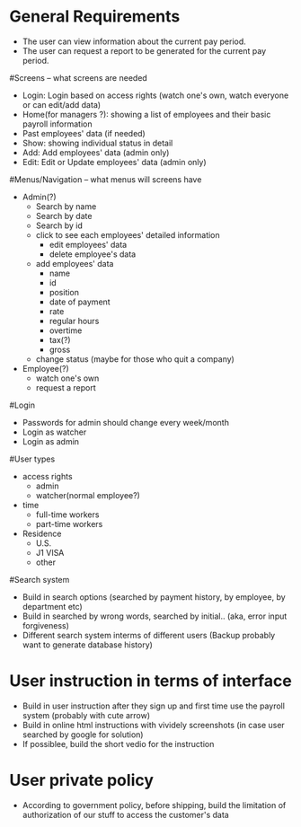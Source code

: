 # General Requirements
* The user can view information about the current pay period.
* The user can request a report to be generated for the current pay period.

#Screens – what screens are needed
* Login: Login based on access rights (watch one's own, watch everyone or can edit/add data)
* Home(for managers ?): showing a list of employees and their basic payroll information
* Past employees' data (if needed)
* Show: showing individual status in detail
* Add: Add employees' data (admin only)
* Edit: Edit or Update employees' data (admin only)

#Menus/Navigation – what menus will screens have
* Admin(?)
  * Search by name
  * Search by date
  * Search by id
  * click to see each employees' detailed information
    * edit employees' data
    * delete employee's data
  * add employees' data
    * name
    * id
    * position
    * date of payment
    * rate
    * regular hours
    * overtime
    * tax(?)
    * gross
  * change status (maybe for those who quit a company)
* Employee(?)
  * watch one's own
  * request a report

#Login
* Passwords for admin should change every week/month
* Login as watcher
* Login as admin


#User types
* access rights
  * admin
  * watcher(normal employee?)
* time  
  * full-time workers
  * part-time workers
* Residence
  * U.S.
  * J1 VISA
  * other

#Search system
* Build in search options (searched by payment history, by employee, by department etc)
* Build in searched by wrong words, searched by initial.. (aka, error input forgiveness)
* Different search system interms of different users (Backup probably want to generate database history)

# User instruction in terms of interface
* Build in user instruction after they sign up and first time use the payroll system (probably with cute arrow)
* Build in online html instructions with vividely screenshots (in case user searched by google for solution)
* If possiblee, build the short vedio for the instruction

# User private policy
* According to government policy, before shipping, build the limitation of authorization of our stuff to access the customer's data 






